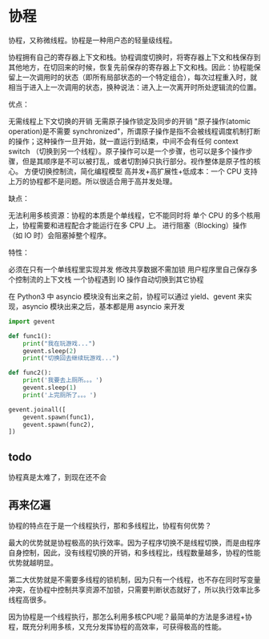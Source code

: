 # 协程

协程，又称微线程。协程是一种用户态的轻量级线程。

协程拥有自己的寄存器上下文和栈。协程调度切换时，将寄存器上下文和栈保存到其他地方，在切回来的时候，恢复先前保存的寄存器上下文和栈。因此：协程能保留上一次调用时的状态（即所有局部状态的一个特定组合），每次过程重入时，就相当于进入上一次调用的状态，换种说法：进入上一次离开时所处逻辑流的位置。

优点：

无需线程上下文切换的开销
无需原子操作锁定及同步的开销 "原子操作(atomic operation)是不需要 synchronized"，所谓原子操作是指不会被线程调度机制打断的操作；这种操作一旦开始，就一直运行到结束，中间不会有任何 context switch （切换到另一个线程）。原子操作可以是一个步骤，也可以是多个操作步骤，但是其顺序是不可以被打乱，或者切割掉只执行部分。视作整体是原子性的核心。
方便切换控制流，简化编程模型
高并发+高扩展性+低成本：一个 CPU 支持上万的协程都不是问题。所以很适合用于高并发处理。

缺点：

无法利用多核资源：协程的本质是个单线程，它不能同时将 单个 CPU 的多个核用上，协程需要和进程配合才能运行在多 CPU 上。
进行阻塞（Blocking）操作（如 IO 时）会阻塞掉整个程序。

特性：

必须在只有一个单线程里实现并发
修改共享数据不需加锁
用户程序里自己保存多个控制流的上下文栈
一个协程遇到 IO 操作自动切换到其它协程

在 Python3 中 asyncio 模块没有出来之前，协程可以通过 yield、gevent 来实现，asyncio 模块出来之后，基本都是用 asyncio 来开发

``` python
import gevent

def func1():
    print("我在玩游戏...")
    gevent.sleep(2)
    print("切换回去继续玩游戏...")

def func2():
    print('我要去上厕所。。。')
    gevent.sleep(1)
    print('上完厕所了。。。')

gevent.joinall([
    gevent.spawn(func1),
    gevent.spawn(func2),
])

```

## todo

协程真是太难了，到现在还不会

## 再来亿遍

协程的特点在于是一个线程执行，那和多线程比，协程有何优势？

最大的优势就是协程极高的执行效率。因为子程序切换不是线程切换，而是由程序自身控制，因此，没有线程切换的开销，和多线程比，线程数量越多，协程的性能优势就越明显。

第二大优势就是不需要多线程的锁机制，因为只有一个线程，也不存在同时写变量冲突，在协程中控制共享资源不加锁，只需要判断状态就好了，所以执行效率比多线程高很多。

因为协程是一个线程执行，那怎么利用多核CPU呢？最简单的方法是多进程+协程，既充分利用多核，又充分发挥协程的高效率，可获得极高的性能。
